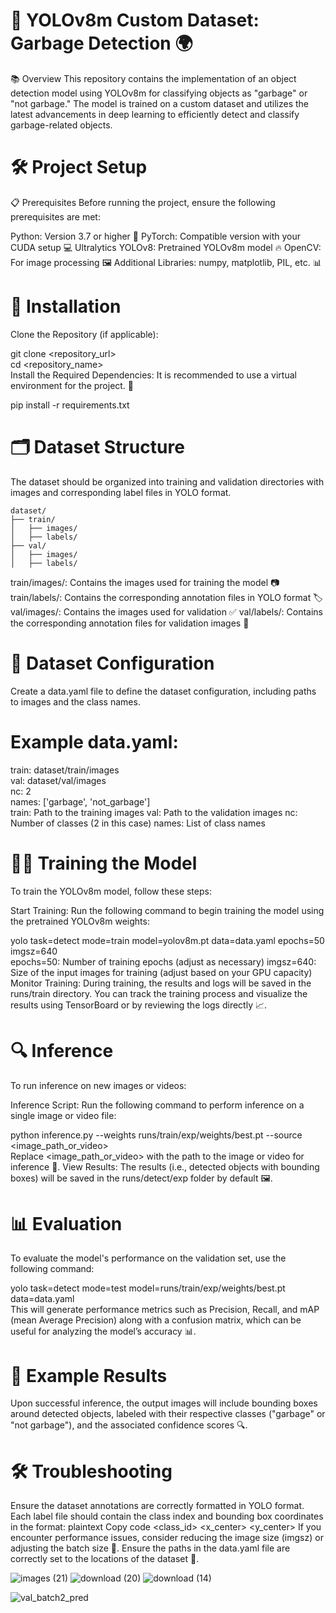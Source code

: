 # 🚀 YOLOv8m Custom Dataset: Garbage Detection 🌍
📚 Overview
This repository contains the implementation of an object detection model using YOLOv8m for classifying objects as "garbage" or "not garbage." The model is trained on a custom dataset and utilizes the latest advancements in deep learning to efficiently detect and classify garbage-related objects.

# 🛠 Project Setup
📋 Prerequisites
Before running the project, ensure the following prerequisites are met:

Python: Version 3.7 or higher 🐍
PyTorch: Compatible version with your CUDA setup 💻
Ultralytics YOLOv8: Pretrained YOLOv8m model 🔥
OpenCV: For image processing 🖼️
Additional Libraries: numpy, matplotlib, PIL, etc. 📊
# 📝 Installation

Clone the Repository (if applicable):

git clone <repository_url>  
cd <repository_name>  
Install the Required Dependencies:
It is recommended to use a virtual environment for the project. 🌱

pip install -r requirements.txt 

# 🗂 Dataset Structure
The dataset should be organized into training and validation directories with images and corresponding label files in YOLO format.

~~~
dataset/  
├── train/  
│   ├── images/  
│   ├── labels/  
├── val/  
│   ├── images/  
│   ├── labels/
~~~

train/images/: Contains the images used for training the model 📷
train/labels/: Contains the corresponding annotation files in YOLO format 🏷️
val/images/: Contains the images used for validation ✅
val/labels/: Contains the corresponding annotation files for validation images 🔑

# 🔧 Dataset Configuration
Create a data.yaml file to define the dataset configuration, including paths to images and the class names.

# Example data.yaml:

train: dataset/train/images  
val: dataset/val/images  
nc: 2  
names: ['garbage', 'not_garbage']  
train: Path to the training images
val: Path to the validation images
nc: Number of classes (2 in this case)
names: List of class names

# 🏋️‍♂️ Training the Model
To train the YOLOv8m model, follow these steps:

Start Training:
Run the following command to begin training the model using the pretrained YOLOv8m weights:

yolo task=detect mode=train model=yolov8m.pt data=data.yaml epochs=50 imgsz=640  
epochs=50: Number of training epochs (adjust as necessary)
imgsz=640: Size of the input images for training (adjust based on your GPU capacity)
Monitor Training:
During training, the results and logs will be saved in the runs/train directory. You can track the training process and visualize the results using TensorBoard or by reviewing the logs directly 📈.

# 🔍 Inference
To run inference on new images or videos:

Inference Script:
Run the following command to perform inference on a single image or video file:

python inference.py --weights runs/train/exp/weights/best.pt --source <image_path_or_video>  
Replace <image_path_or_video> with the path to the image or video for inference 🎥.
View Results:
The results (i.e., detected objects with bounding boxes) will be saved in the runs/detect/exp folder by default 🖼️.
# 📊 Evaluation
To evaluate the model's performance on the validation set, use the following command:

yolo task=detect mode=test model=runs/train/exp/weights/best.pt data=data.yaml  
This will generate performance metrics such as Precision, Recall, and mAP (mean Average Precision) along with a confusion matrix, which can be useful for analyzing the model’s accuracy 📊.

# 🏅 Example Results
Upon successful inference, the output images will include bounding boxes around detected objects, labeled with their respective classes ("garbage" or "not garbage"), and the associated confidence scores 🔍.

# 🛠 Troubleshooting

Ensure the dataset annotations are correctly formatted in YOLO format. Each label file should contain the class index and bounding box coordinates in the format:
plaintext
Copy code
<class_id> <x_center> <y_center> <width> <height>
If you encounter performance issues, consider reducing the image size (imgsz) or adjusting the batch size 🐢.
Ensure the paths in the data.yaml file are correctly set to the locations of the dataset 🔗.


![images (21)](https://github.com/user-attachments/assets/e1ef96ad-f220-4d1a-b642-109705eea997)    ![download (20)](https://github.com/user-attachments/assets/43aff9e7-0fe7-4264-8cf7-dfd1f0af044e)  ![download (14)](https://github.com/user-attachments/assets/56a054f1-8cea-496f-87a8-c0a564b29c9a)



![val_batch2_pred](https://github.com/user-attachments/assets/2e047a00-c249-414c-9671-6bc38300cbf4)







